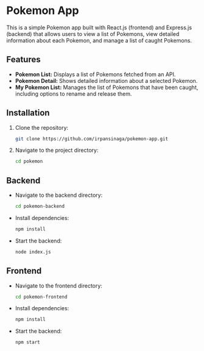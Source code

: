 # Pokemon App

This is a simple Pokemon app built with React.js (frontend) and Express.js (backend) that allows users to view a list of Pokemons, view detailed information about each Pokemon, and manage a list of caught Pokemons.

## Features

- **Pokemon List:** Displays a list of Pokemons fetched from an API.
- **Pokemon Detail:** Shows detailed information about a selected Pokemon.
- **My Pokemon List:** Manages the list of Pokemons that have been caught, including options to rename and release them.

## Installation

1. Clone the repository:
   ```bash
   git clone https://github.com/irpansinaga/pokemon-app.git
   
2. Navigate to the project directory:
   ```bash
   cd pokemon

## Backend
-  Navigate to the backend directory:
   ```bash
   cd pokemon-backend

-  Install dependencies:
   ```bash
   npm install
   
-  Start the backend:
   ```bash
   node index.js

## Frontend
-  Navigate to the frontend directory:
   ```bash
   cd pokemon-frontend
-  Install dependencies:
   ```bash
   npm install
   
-  Start the backend:
   ```bash
   npm start
